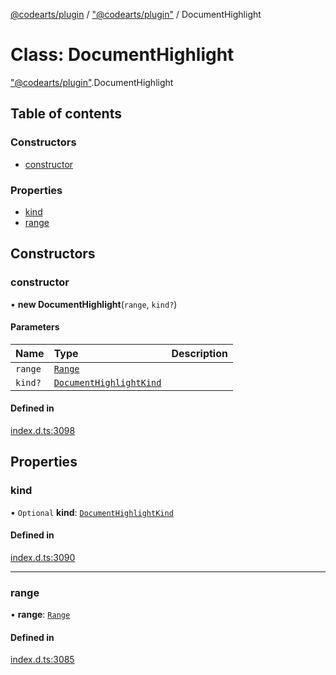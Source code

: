 [@codearts/plugin](../README.md) / ["@codearts/plugin"](../modules/_codearts_plugin_.md) / DocumentHighlight

# Class: DocumentHighlight

["@codearts/plugin"](../modules/_codearts_plugin_.md).DocumentHighlight

## Table of contents

### Constructors

- [constructor](codearts_plugin_.DocumentHighlight.md#constructor)

### Properties

- [kind](codearts_plugin_.DocumentHighlight.md#kind)
- [range](codearts_plugin_.DocumentHighlight.md#range)

## Constructors

### constructor

• **new DocumentHighlight**(`range`, `kind?`)

#### Parameters

| Name | Type | Description |
| :------ | :------ | :------ |
| `range` | [`Range`](codearts_plugin_.Range.md) |  |
| `kind?` | [`DocumentHighlightKind`](../enums/codearts_plugin_.DocumentHighlightKind.md) |  |

#### Defined in

[index.d.ts:3098](https://github.com/huaweicloud/cloudide-plugin-api/blob/3b0eee8/index.d.ts#L3098)

## Properties

### kind

• `Optional` **kind**: [`DocumentHighlightKind`](../enums/codearts_plugin_.DocumentHighlightKind.md)

#### Defined in

[index.d.ts:3090](https://github.com/huaweicloud/cloudide-plugin-api/blob/3b0eee8/index.d.ts#L3090)

___

### range

• **range**: [`Range`](codearts_plugin_.Range.md)

#### Defined in

[index.d.ts:3085](https://github.com/huaweicloud/cloudide-plugin-api/blob/3b0eee8/index.d.ts#L3085)
